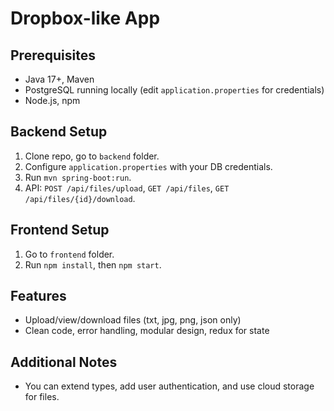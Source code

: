 # Dropbox-like App

## Prerequisites

- Java 17+, Maven
- PostgreSQL running locally (edit `application.properties` for credentials)
- Node.js, npm

## Backend Setup

1. Clone repo, go to `backend` folder.
2. Configure `application.properties` with your DB credentials.
3. Run `mvn spring-boot:run`.
4. API: `POST /api/files/upload`, `GET /api/files`, `GET /api/files/{id}/download`.

## Frontend Setup

1. Go to `frontend` folder.
2. Run `npm install`, then `npm start`.

## Features

- Upload/view/download files (txt, jpg, png, json only)
- Clean code, error handling, modular design, redux for state

## Additional Notes

- You can extend types, add user authentication, and use cloud storage for files.
